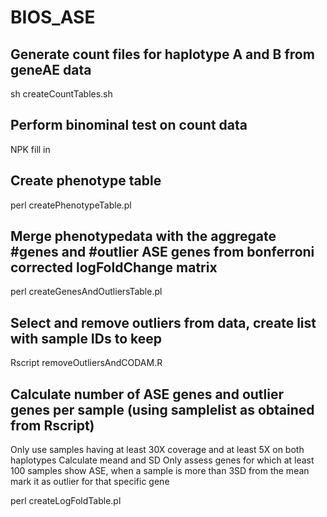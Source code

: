 # BIOS_ASE


## Generate count files for haplotype A and B from geneAE data
sh createCountTables.sh


## Perform binominal test on count data
NPK fill in


## Create phenotype table
perl createPhenotypeTable.pl


## Merge phenotypedata with the aggregate #genes and #outlier ASE genes from bonferroni corrected logFoldChange matrix
perl createGenesAndOutliersTable.pl


## Select and remove outliers from data, create list with sample IDs to keep
Rscript removeOutliersAndCODAM.R


## Calculate number of ASE genes and outlier genes per sample (using samplelist as obtained from Rscript)
Only use samples having at least 30X coverage and at least 5X on both haplotypes
Calculate meand and SD
Only assess genes for which at least 100 samples show ASE, when a sample is more than 3SD from the mean mark it as outlier for that specific gene

perl createLogFoldTable.pl



